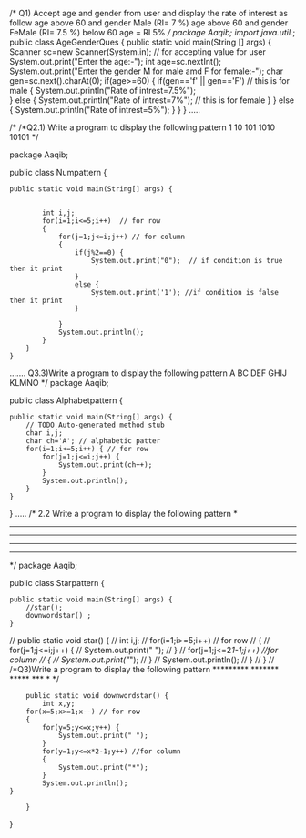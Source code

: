 /*
 Q1) Accept age and gender from user and display the rate of interest as follow
age above 60 and gender Male (RI= 7 %)
age above 60 and gender FeMale (RI= 7.5 %)
below 60 age = RI 5%
 */
package Aaqib;
import java.util.*;
public class AgeGenderQues {
	public static void main(String [] args) {
	Scanner sc=new Scanner(System.in); // for accepting value for user
	System.out.print("Enter the age:-");
	int age=sc.nextInt();
	System.out.print("Enter the gender M for male amd F for female:-");
	char gen=sc.next().charAt(0);
	if(age>=60)
	{
		if(gen=='f' || gen=='F') // this is for male
		{
			System.out.println("Rate of intrest=7.5%");				
		}
		else {
			System.out.println("Rate of intrest=7%"); // this is for female
		}
	}
		else {
			System.out.println("Rate of intrest=5%");
		}
}
}
.....


/*
/*Q2.1) Write a program to display the following pattern
 1
   10
  101
 1010
10101
*/

package Aaqib;

public class Numpattern {

	public static void main(String[] args) {
		
		
			int i,j;
			for(i=1;i<=5;i++)  // for row
			{
				for(j=1;j<=i;j++) // for column
				{
					if(j%2==0) {
						System.out.print("0");  // if condition is true then it print
					}
					else {
						System.out.print('1'); //if condition is false then it print
					}
				
				}
				System.out.println();
			}
		}
	}

.......
 Q3.3)Write a program to display the following pattern
A
BC
DEF
GHIJ
KLMNO
 */
package Aaqib;

public class Alphabetpattern {

	public static void main(String[] args) {
		// TODO Auto-generated method stub
		char i,j;
		char ch='A'; // alphabetic patter
		for(i=1;i<=5;i++) { // for row
			for(j=1;j<=i;j++) {
				System.out.print(ch++);
			}
			System.out.println();
		}
	}

}
.....
/*
2.2 Write a program to display the following pattern 
    *         	
   ***		
  *****		
 *******		
********* 
 
 
 */
package Aaqib;

public class Starpattern {

	public static void main(String[] args) {
		//star();
		downwordstar() ;
	}
//		public static void star() {
//			int i,j;
//		for(i=1;i>=5;i++) // for row
//		{
//			for(j=1;j<=i;j++) {
//				System.out.print(" ");
//			}
//			for(j=1;j<=2*1-1;j++) //for column
//			{
//				System.out.print("*");
//			}
//			System.out.println();
//	}
//		}
//		
		/*Q3)Write a program to display the following pattern
		*********
		 *******
		  *****
		   ***
		    *
*/
		
		public static void downwordstar() {
			int x,y;
		for(x=5;x>=1;x--) // for row
		{
			for(y=5;y<=x;y++) {
				System.out.print(" ");
			}
			for(y=1;y<=x*2-1;y++) //for column
			{
				System.out.print("*");
			}
			System.out.println();
	}
	
		}
}
